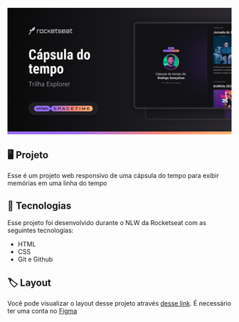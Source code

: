 <p>
    <img src="./.github/preview.png" alt="Demonstração do projeto">
</p>

## 🖥️ Projeto
Esse é um projeto web responsivo de uma cápsula do tempo para exibir memórias em uma linha do tempo

## 🚀 Tecnologias
Esse projeto foi desenvolvido durante o NLW da Rocketseat com as seguintes tecnologias:

- HTML
- CSS
- Git e Github

## 🏷️ Layout
Você pode visualizar o layout desse projeto através [desse link](https://www.figma.com/community/file/1240071097028170811).
É necessário ter uma conta no [Figma](https://www.figma.com)